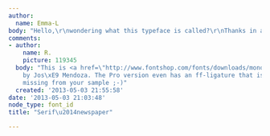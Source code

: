 ```yaml
---
author:
  name: Emma-L
body: "Hello,\r\nwondering what this typeface is called?\r\nThanks in advance![img:sites/default/files/old-images/azertyu_5459.JPG][img:sites/default/files/old-images/azertyui_4379.JPG]"
comments:
- author:
    name: R.
    picture: 119345
  body: "This is <a href=\"http://www.fontshop.com/fonts/downloads/monotype/photina_pro_volume/?&fg=000000&bg=ffffff&sample_size=50&sample_text=ergste%20doen%20beseffen&ft=liga\">Photina</a>
    by Jos\xE9 Mendoza. The Pro version even has an ff-ligature that is painfully
    missing from your sample ;-)"
  created: '2013-05-03 21:55:58'
date: '2013-05-03 21:03:48'
node_type: font_id
title: "Serif\u2014newspaper"

---
```

